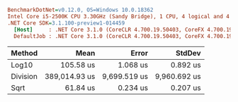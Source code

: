 ``` ini

BenchmarkDotNet=v0.12.0, OS=Windows 10.0.18362
Intel Core i5-2500K CPU 3.30GHz (Sandy Bridge), 1 CPU, 4 logical and 4 physical cores
.NET Core SDK=3.1.100-preview1-014459
  [Host]     : .NET Core 3.1.0 (CoreCLR 4.700.19.50403, CoreFX 4.700.19.50410), X64 RyuJIT  [AttachedDebugger]
  DefaultJob : .NET Core 3.1.0 (CoreCLR 4.700.19.50403, CoreFX 4.700.19.50410), X64 RyuJIT


```
|   Method |          Mean |        Error |       StdDev |
|--------- |--------------:|-------------:|-------------:|
|    Log10 |     105.58 us |     1.068 us |     0.892 us |
| Division | 389,014.93 us | 9,699.519 us | 9,960.692 us |
|     Sqrt |      61.84 us |     0.234 us |     0.207 us |
